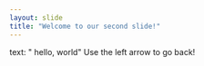 ```yaml
---
layout: slide
title: "Welcome to our second slide!"
---
```

text: " hello, world" 
Use the left arrow to go back!
